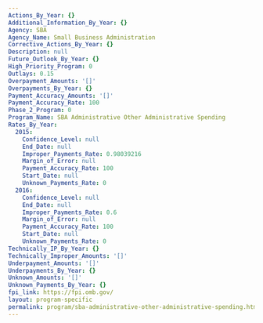 ```yaml
---
Actions_By_Year: {}
Additional_Information_By_Year: {}
Agency: SBA
Agency_Name: Small Business Administration
Corrective_Actions_By_Year: {}
Description: null
Future_Outlook_By_Year: {}
High_Priority_Program: 0
Outlays: 0.15
Overpayment_Amounts: '[]'
Overpayments_By_Year: {}
Payment_Accuracy_Amounts: '[]'
Payment_Accuracy_Rate: 100
Phase_2_Program: 0
Program_Name: SBA Administrative Other Administrative Spending
Rates_By_Year:
  2015:
    Confidence_Level: null
    End_Date: null
    Improper_Payments_Rate: 0.98039216
    Margin_of_Error: null
    Payment_Accuracy_Rate: 100
    Start_Date: null
    Unknown_Payments_Rate: 0
  2016:
    Confidence_Level: null
    End_Date: null
    Improper_Payments_Rate: 0.6
    Margin_of_Error: null
    Payment_Accuracy_Rate: 100
    Start_Date: null
    Unknown_Payments_Rate: 0
Technically_IP_By_Year: {}
Technically_Improper_Amounts: '[]'
Underpayment_Amounts: '[]'
Underpayments_By_Year: {}
Unknown_Amounts: '[]'
Unknown_Payments_By_Year: {}
fpi_link: https://fpi.omb.gov/
layout: program-specific
permalink: program/sba-administrative-other-administrative-spending.html
---
```

